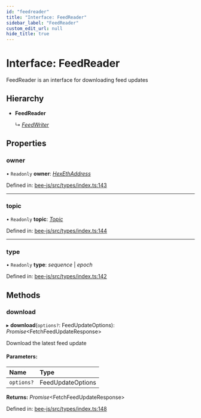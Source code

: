 ```yaml
---
id: "feedreader"
title: "Interface: FeedReader"
sidebar_label: "FeedReader"
custom_edit_url: null
hide_title: true
---
```


# Interface: FeedReader

FeedReader is an interface for downloading feed updates

## Hierarchy

* **FeedReader**

  ↳ [*FeedWriter*](feedwriter.md)

## Properties

### owner

• `Readonly` **owner**: [*HexEthAddress*](../types/utils.eth.hexethaddress.md)

Defined in: [bee-js/src/types/index.ts:143](https://github.com/ethersphere/bee-js/blob/9a547fe/src/types/index.ts#L143)

___

### topic

• `Readonly` **topic**: [*Topic*](../types/topic.md)

Defined in: [bee-js/src/types/index.ts:144](https://github.com/ethersphere/bee-js/blob/9a547fe/src/types/index.ts#L144)

___

### type

• `Readonly` **type**: *sequence* \| *epoch*

Defined in: [bee-js/src/types/index.ts:142](https://github.com/ethersphere/bee-js/blob/9a547fe/src/types/index.ts#L142)

## Methods

### download

▸ **download**(`options?`: FeedUpdateOptions): *Promise*<FetchFeedUpdateResponse\>

Download the latest feed update

#### Parameters:

Name | Type |
:------ | :------ |
`options?` | FeedUpdateOptions |

**Returns:** *Promise*<FetchFeedUpdateResponse\>

Defined in: [bee-js/src/types/index.ts:148](https://github.com/ethersphere/bee-js/blob/9a547fe/src/types/index.ts#L148)
